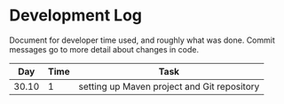 # Development Log
Document for developer time used, and roughly what was done.
Commit messages go to more detail about changes in code.

| Day   | Time | Task |
| ----- | ---- | ---- |
| 30.10 | 1    | setting up Maven project and Git repository |
